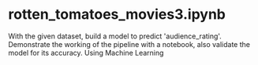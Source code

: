 # rotten_tomatoes_movies3.ipynb
With the given dataset, build a model to predict 'audience_rating'. Demonstrate the working of the pipeline with a notebook, also validate the model for its accuracy. Using Machine Learning
